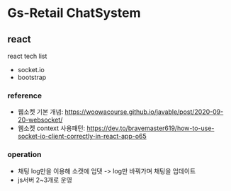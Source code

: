 # Gs-Retail ChatSystem 

## react

react tech list

- socket.io
- bootstrap

### reference

- 웹소켓 기본 개념: https://woowacourse.github.io/javable/post/2020-09-20-websocket/
- 웹소켓 context 사용패턴: https://dev.to/bravemaster619/how-to-use-socket-io-client-correctly-in-react-app-o65

### operation

- 채팅 log만을 이용해 소캣에 업댓 -> log만 바꿔가며 채팅을 업데이트
- js서버 2~3개로 운영
